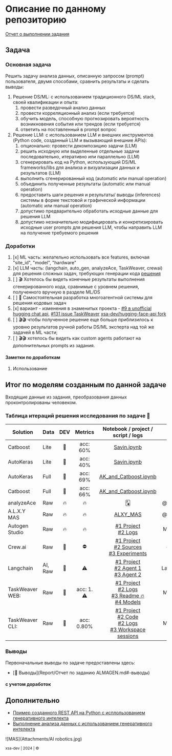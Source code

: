 # Описание по данному репозиторию

[Отчет о выполнении задания](Report/%D0%9E%D1%82%D1%87%D0%B5%D1%82%20%D0%BF%D0%BE%20%D0%B7%D0%B0%D0%B4%D0%B0%D0%BD%D0%B8%D1%8E%20ALMAGEN.md)

## Задача

### Основная задача

Решить задачу анализа данных, описанную запросом (prompt) пользователя, двумя способами, сравнить результаты и сделать выводы:
1. Решение DS/ML: с использованием традиционного DS/ML stack, своей квалификации и опыта:
    1. провести разведочный анализ данных
    2. провести корреляционный анализ (если требуется)
    3. обучить модель, способную прогнозировать вероятность возникновения события или трендов (если требуется)
    4. ответить на поставленный в prompt вопрос
2. Решение LLM: с использованием LLM и внешних инструментов (Python code, созданный LLM и вызывающий внешние APIs):
    1. опционально: провести декомпозицию задачи (LLM)
    2. решить исходную или выделенные отдельные задачи последовательно, итеративно или параллельно (LLM)
    3. сгенерировать код на Python, использующий DS/ML frameworks/libs для анализа и визуализации данных и результатов (LLM)
    4. выполнить сгенерированный код (automatic или manual operation)
    5. объединить полученные результаты (automatic или manual operation)
    6. предоставить шаги решения и результаты/ выводы (inferences) системы в форме текстовой и графической информации (automatic или manual operation)
    7. допустимо предварительно обработать исходные данные для решения LLM
    8. допустимо незначительно модифицировать и конкретизировать исходные user prompts для решения LLM, чтобы направить LLM на получение требуемого решения

### Доработки
1) [x] ML часть: желательно использовать все features, включая "site_id", "model", "hardware"
2) [x] LLM часть:  (langchain, auto_gen, analyzeAce, TaskWeaver, crewai) для решения сложных задач, требующих генерации кода [решения](Report/решения/2.LLM_Generated_Code) 
3) [ ] 🎬 Хотелось бы видеть конечные результаты выполнения сгенерированного кода, сравнимые с уровнем решения, полученного вручную в разделе ML/DS
4) [ ] 🚀 Cамостоятельная разработка многоагентной системы для решения кодовых задач
5) [x] вариант - изменения в знаменитых проекта - [#9 в unofficial hugging chat api](https://github.com/Soulter/hugging-chat-api/graphs/contributors), [#131 issue TaskWeaver](https://github.com/microsoft/TaskWeaver/issues/131#issuecomment-1922486340) [xsa-dev/hugging-face-api fork](https://github.com/microsoft/TaskWeaver/compare/main...xsa-dev:TaskWeaver:main)
6) [ ] 🎬🎬 чтобы полученное решение еще больше приблизилось к уровню результатов ручной работы DS/ML эксперта над той же задачей в ML части; 
7) [ ] 🎬🎬 хотелось бы видеть как custom agents работают на дополнительных prompts из задания.

#### Заметки по доработкам
1) Использование 

## Итог по моделям созданным по данной задаче

Входящие данные из задания, преобразования данных проконтролированы человеком.

### Таблица итераций решения исследования по задаче 🔬

| Solution        | Data    | DEV |  Metrics   |                                                                                                                                                                 Notebook / project / script / logs                                                                                                                                                                  |   Info    |
|-----------------|---------|:---:|:----------:|:-------------------------------------------------------------------------------------------------------------------------------------------------------------------------------------------------------------------------------------------------------------------------------------------------------------------------------------------------------------------:|:---------:|
| Catboost        | Lite    | 🧠  |  acc: 60%  |                                                                                                                                                  [Savin.ipynb](Report/решения/1.Traditional_Python_DS/Savin.ipynb)                                                                                                                                                  |     ✅     |
| AutoKeras       | Lite    | 🧠  |  acc: 40%  |                                                                                                                                                  [Savin.ipynb](Report/решения/1.Traditional_Python_DS/Savin.ipynb)                                                                                                                                                  |     ✅     |
| AutoKeras       | Full    | 🧠  |  acc: 69%  |                                                                                                                                        [AK_and_Catboost.ipynb](Report/решения/1.Traditional_Python_DS/AK_and_Catboost.ipynb)                                                                                                                                        |     ✅     |
| Catboost        | Full    | 🧠  |  acc: 66%  |                                                                                                                                        [AK_and_Catboost.ipynb](Report/решения/1.Traditional_Python_DS/AK_and_Catboost.ipynb)                                                                                                                                        |     ✅     |
| analyzeAce      | Raw     | 🔥  |     🔥     |                                                                                                                                                                [🃁](Report/решения/3.Own/AnalyzeAce)                                                                                                                                                                | @xsa_dev  |
| A.L.X.Y MAS     | Raw     | 🔥  |     🔥     |                                                                                                                                                              [ALXY_MAS](Report/решения/3.Own/ALXY_MAS)                                                                                                                                                              | @xsa_dev  |
| Autogen Studio  | Raw     | 🔥  |     🔥     |                                                                                                      [#1 Project](Report/решения/2.LLM_Generated_Code/autogen_studio) <br> [#2 Logs](Report/решения/2.LLM_Generated_Code/autogen_studio/autogen_solution.log)                                                                                                       | Microsoft |
| Crew.ai         | Raw     | 🤖  |     ⛔️     |                                                                       [#1 Project](Report/решения/2.LLM_Generated_Code/crewai) <br> [#2 Sources](Report/решения/2.LLM_Generated_Code/crewai/readme.md#Исходники) <br>  [#3 Experiments](Report/решения/2.LLM_Generated_Code/crewai/readme.md)                                                                       |  crewAI   |
| Langchain       | AI, Raw | 🤖  |     ⚠️     |                                                                   [#1 Project](Report/решения/2.LLM_Generated_Code/Langchain) <br> [#2 Agent 1](Report/решения/2.LLM_Generated_Code/Langchain/DS_Agent_1.ipynb) <br> [#3 Agent 2](Report/решения/2.LLM_Generated_Code/Langchain/DS_Agent_2.ipynb)                                                                   | LangChain |
| TaskWeaver WEB: | Raw     | 🤖  | acc: 1. ⚠️ |                          [#1 Project](Report/решения/2.LLM_Generated_Code/TaskWeaver/web) <br> [#2 Logs](Report/решения/2.LLM_Generated_Code/TaskWeaver/web/task_weaver.log) <br> [#3 Readme 🔥](Report/решения/2.LLM_Generated_Code/TaskWeaver/web/readme.md) <br> [#4 Models](Report/решения/2.LLM_Generated_Code/TaskWeaver/web/models)                          | Microsoft |
| TaskWeaver CLI: | Raw     | 🤖  | acc: 0.80% | [#1 Project](Report/решения/2.LLM_Generated_Code/TaskWeaver/cli/project) <br> [#2 Code](Report/решения/2.LLM_Generated_Code/TaskWeaver/cli/code-exp.py) <br> [#2 Logs](Report/решения/2.LLM_Generated_Code/TaskWeaver/cli/project/logs/task_weaver.log) <br> [#3 Workspace sessions](Report/решения/2.LLM_Generated_Code/TaskWeaver/cli/project/workspace/sessions) | Microsoft |

### Выводы

Первоначальные выводы по задаче предоставлены здесь: 
- [💭 Выводы](Report/Отчет по заданию ALMAGEN.md#-выводы)

#### с учетом доработок


## Дополнительно
- [Пример созданного REST API на Python c исплользованием генеративного интелекта](https://github.com/xsa-dev/fastapi_template)
- [Выполнение анализа данных с использованием генеративного интелекта](https://github.com/xsa-dev/almagen-llms-codegen-exp/blob/main/Report/%D1%80%D0%B5%D1%88%D0%B5%D0%BD%D0%B8%D1%8F/2.LLM_Generated_Code/TaskWeaver/task_weaver.log)

![MAS](Attachments/AI robotics.jpg)

<small>xsa-dev | 2024 | ©</small>
